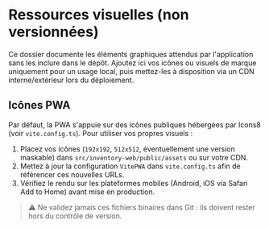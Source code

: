 # Ressources visuelles (non versionnées)

Ce dossier documente les éléments graphiques attendus par l'application sans les inclure dans le dépôt. Ajoutez ici vos icônes ou visuels de marque uniquement pour un usage local, puis mettez-les à disposition via un CDN interne/extérieur lors du déploiement.

## Icônes PWA

Par défaut, la PWA s'appuie sur des icônes publiques hébergées par Icons8 (voir `vite.config.ts`). Pour utiliser vos propres visuels :

1. Placez vos icônes (`192x192`, `512x512`, éventuellement une version maskable) dans `src/inventory-web/public/assets` ou sur votre CDN.
2. Mettez à jour la configuration `VitePWA` dans `vite.config.ts` afin de référencer ces nouvelles URLs.
3. Vérifiez le rendu sur les plateformes mobiles (Android, iOS via Safari Add to Home) avant mise en production.

> ⚠️ Ne validez jamais ces fichiers binaires dans Git : ils doivent rester hors du contrôle de version.
